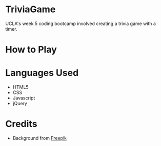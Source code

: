 # TriviaGame
UCLA's week 5 coding bootcamp involved creating a trivia game with a timer.

# How to Play

# Languages Used
* HTML5
* CSS
* Javascript
* jQuery

# Credits
* Background from [Freepik](https://www.freepik.com/free-vector/colorful-memphis-design-background-vector_3893585.htm)